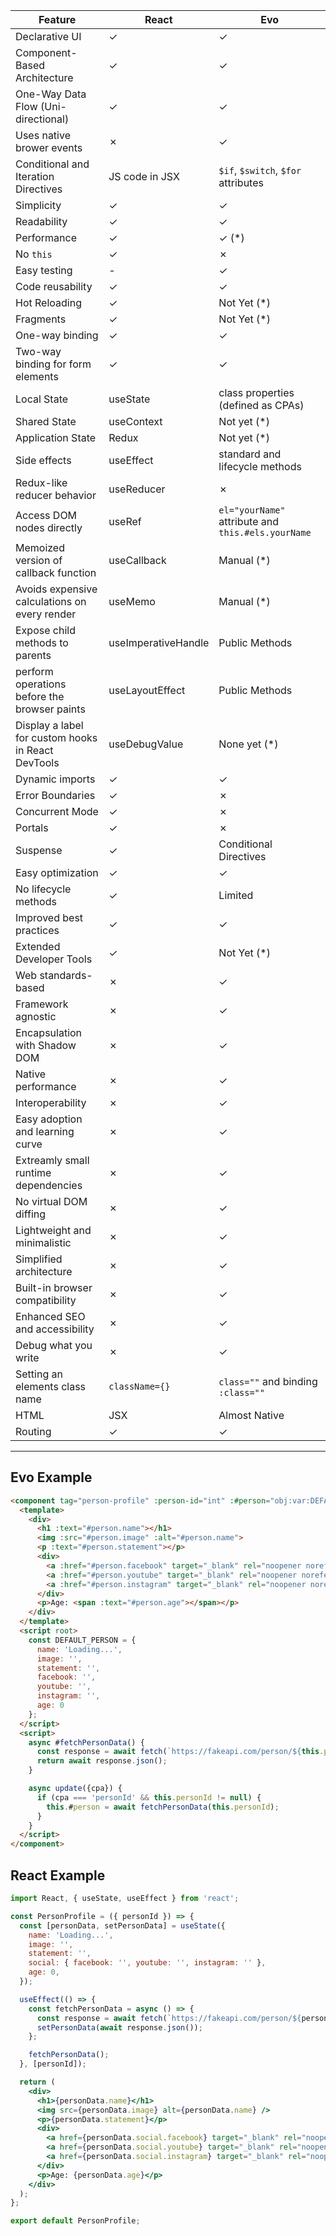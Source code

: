 | Feature | React | Evo |
| --- | --- | --- |
| Declarative UI | ✓ | ✓ |
| Component-Based Architecture | ✓ | ✓ |
| One-Way Data Flow (Uni-directional) | ✓ | ✓ |
| Uses native brower events | ✗ | ✓ |
| Conditional and Iteration Directives | JS code in JSX | `$if`, `$switch`, `$for` attributes |
| Simplicity  | ✓ | ✓ |
| Readability | ✓ | ✓ |
| Performance | ✓ | ✓ (*) |
| No `this`  | ✓ | ✗ |
| Easy testing | - | ✓ |
| Code reusability | ✓ | ✓ |
| Hot Reloading | ✓ | Not Yet (*) |
| Fragments | ✓ | Not Yet (*) |
| One-way binding | ✓ | ✓ |
| Two-way binding for form elements | ✓ | ✓ |
| Local State | useState | class properties (defined as CPAs) |
| Shared State | useContext | Not yet (*)  |
| Application State | Redux | Not yet (*)  |
| Side effects | useEffect | standard and lifecycle methods |
| Redux-like reducer behavior  | useReducer | ✗ |
| Access DOM nodes directly  | useRef | `el="yourName"` attribute and `this.#els.yourName` |
| Memoized version of callback function  | useCallback | Manual (*) |
| Avoids expensive calculations on every render  | useMemo | Manual (*) |
| Expose child methods to parents  | useImperativeHandle | Public Methods |
| perform operations before the browser paints | useLayoutEffect | Public Methods  |
| Display a label for custom hooks in React DevTools  | useDebugValue | None yet (*) |
| Dynamic imports  | ✓ | ✓ |
| Error Boundaries | ✓ | ✗ |
| Concurrent Mode | ✓ | ✗ |
| Portals | ✓ | ✗ |
| Suspense | ✓ | Conditional Directives  |
| Easy optimization | ✓ | ✓ |
| No lifecycle methods | ✓ | Limited |
| Improved best practices | ✓ | ✓ |
| Extended Developer Tools | ✓ | Not Yet (*) |
| Web standards-based | ✗ | ✓ |
| Framework agnostic | ✗ | ✓ |
| Encapsulation with Shadow DOM | ✗ | ✓ |
| Native performance | ✗ | ✓ |
| Interoperability | ✗ | ✓ |
| Easy adoption and learning curve | ✗ | ✓ |
| Extreamly small runtime dependencies | ✗ | ✓ |
| No virtual DOM diffing | ✗ | ✓ |
| Lightweight and minimalistic | ✗ | ✓ |
| Simplified architecture | ✗ | ✓ |
| Built-in browser compatibility | ✗ | ✓ |
| Enhanced SEO and accessibility | ✗ | ✓ |
| Debug what you write | ✗ | ✓ |
| Setting an elements class name | `className={}` | `class=""` and binding `:class=""` |
| HTML | JSX | Almost Native |
| Routing | ✓ | ✓ |



---

## Evo Example

```html
<component tag="person-profile" :person-id="int" :#person="obj:var:DEFAULT_PERSON">
  <template>
    <div>
      <h1 :text="#person.name"></h1>
      <img :src="#person.image" :alt="#person.name">
      <p :text="#person.statement"></p>
      <div>
        <a :href="#person.facebook" target="_blank" rel="noopener noreferrer">Facebook</a>
        <a :href="#person.youtube" target="_blank" rel="noopener noreferrer">Youtube</a>
        <a :href="#person.instagram" target="_blank" rel="noopener noreferrer">Instagram</a>
      </div>
      <p>Age: <span :text="#person.age"></span></p>
    </div>
  </template>
  <script root>
    const DEFAULT_PERSON = {
      name: 'Loading...',
      image: '',
      statement: '',
      facebook: '',
      youtube: '',
      instagram: '',
      age: 0
    };
  </script>
  <script>
    async #fetchPersonData() {
      const response = await fetch(`https://fakeapi.com/person/${this.personId}`);
      return await response.json();
    }

    async update({cpa}) {
      if (cpa === 'personId' && this.personId != null) {
        this.#person = await fetchPersonData(this.personId);
      }
    }
  </script>
</component>
```

## React Example

```jsx
import React, { useState, useEffect } from 'react';

const PersonProfile = ({ personId }) => {
  const [personData, setPersonData] = useState({
    name: 'Loading...',
    image: '',
    statement: '',
    social: { facebook: '', youtube: '', instagram: '' },
    age: 0,
  });

  useEffect(() => {
    const fetchPersonData = async () => {
      const response = await fetch(`https://fakeapi.com/person/${personId}`);
      setPersonData(await response.json());
    };

    fetchPersonData();
  }, [personId]);

  return (
    <div>
      <h1>{personData.name}</h1>
      <img src={personData.image} alt={personData.name} />
      <p>{personData.statement}</p>
      <div>
        <a href={personData.social.facebook} target="_blank" rel="noopener noreferrer">Facebook</a>
        <a href={personData.social.youtube} target="_blank" rel="noopener noreferrer">Youtube</a>
        <a href={personData.social.instagram} target="_blank" rel="noopener noreferrer">Instagram</a>
      </div>
      <p>Age: {personData.age}</p>
    </div>
  );
};

export default PersonProfile;
```